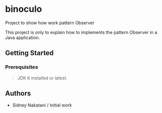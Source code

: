 # binoculo
Project to show how work pattern Observer

This project is only to explain how to implements the pattern Observer in a Java application.

## Getting Started

### Prerequisites

> JDK 6 installed or latest.

## Authors

- Sidney Nakatani / Initial work
